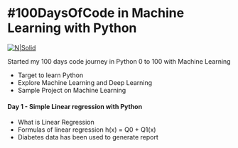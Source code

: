 # #100DaysOfCode in Machine Learning with Python

[![N|Solid](https://avatars3.githubusercontent.com/u/3595971?s=460&v=4)](https://satyagvns.github.io)

Started my 100 days code journey in Python 0 to 100 with Machine Learning

  - Target to learn Python
  - Explore Machine Learning and Deep Learning
  - Sample Project on Machine Learning

#### Day 1 - Simple Linear regression with Python
- What is Linear Regression
- Formulas of linear regression h(x) = Q0 + Q1(x)
- Diabetes data has been used to generate report
